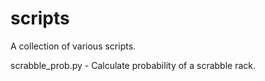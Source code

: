 # scripts
A collection of various scripts.

scrabble_prob.py - Calculate probability of a scrabble rack.
